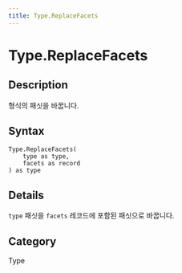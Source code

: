 ```yaml
---
title: Type.ReplaceFacets
---
```


# Type.ReplaceFacets


## Description

형식의 패싯을 바꿉니다.


## Syntax

```powerquery
Type.ReplaceFacets(
    type as type,
    facets as record
) as type
```


## Details

<code>type</code> 패싯을 <code>facets</code> 레코드에 포함된 패싯으로 바꿉니다.



## Category
Type
